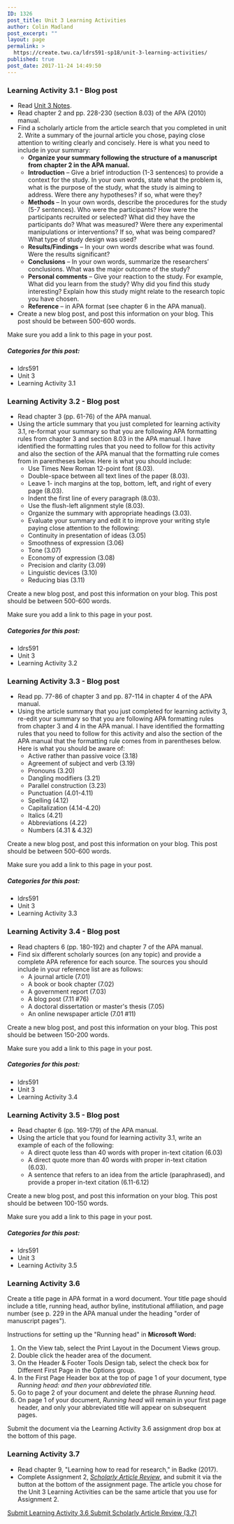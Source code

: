 ```yaml
---
ID: 1326
post_title: Unit 3 Learning Activities
author: Colin Madland
post_excerpt: ""
layout: page
permalink: >
  https://create.twu.ca/ldrs591-sp18/unit-3-learning-activities/
published: true
post_date: 2017-11-24 14:49:50
---
```

<h3>Learning Activity 3.1 - Blog post</h3>

<ul>
    <li>Read <a href="https://create.twu.ca/ldrs591-sp18/unit-3-notes/">Unit 3 Notes</a>.</li>
    <li>Read chapter 2 and pp. 228-230 (section 8.03) of the APA (2010) manual.</li>
    <li>Find a scholarly article from the article search that you completed in unit 2. Write a summary of the journal article you chose, paying close attention to writing clearly and concisely. Here is what you need to include in your summary:
<ul>
    <li><strong>Organize your summary following the structure of a manuscript from chapter 2 in the APA manual.</strong></li>
    <li><strong>Introduction</strong> – Give a brief introduction (1-3 sentences) to provide a context for the study. In your own words, state what the problem is, what is the purpose of the study, what the study is aiming to address. Were there any hypotheses? if so, what were they?</li>
    <li><strong>Methods</strong> – In your own words, describe the procedures for the study (5-7 sentences). Who were the participants? How were the participants recruited or selected? What did they have the participants do? What was measured? Were there any experimental manipulations or interventions? If so, what was being compared? What type of study design was used?</li>
    <li><strong>Results/Findings</strong> – In your own words describe what was found. Were the results significant?</li>
    <li><strong>Conclusions</strong> – In your own words, summarize the researchers’ conclusions. What was the major outcome of the study?</li>
    <li><strong>Personal comments</strong> – Give your reaction to the study. For example, What did you learn from the study? Why did you find this study interesting? Explain how this study might relate to the research topic you have chosen.</li>
    <li><strong>Reference</strong> – in APA format (see chapter 6 in the APA manual).</li>
</ul>
</li>
    <li>Create a new blog post, and post this information on your blog. This post should be between 500-600 words.</li>
</ul>

Make sure you add a link to this page in your post.

<h5>Categories for this post:</h5>

<ul>
    <li>ldrs591</li>
    <li>Unit 3</li>
    <li>Learning Activity 3.1</li>
</ul>

<h3>Learning Activity 3.2 - Blog post</h3>

<ul>
    <li>Read chapter 3 (pp. 61-76) of the APA manual.</li>
    <li>Using the article summary that you just completed for learning activity 3.1, re-format your summary so that you are following APA formatting rules from chapter 3 and section 8.03 in the APA manual. I have identified the formatting rules that you need to follow for this activity and also the section of the APA manual that the formatting rule comes from in parentheses below. Here is what you should include:
<ul>
    <li>Use Times New Roman 12-point font (8.03).</li>
    <li>Double-space between all text lines of the paper (8.03).</li>
    <li>Leave 1- inch margins at the top, bottom, left, and right of every page (8.03).</li>
    <li>Indent the first line of every paragraph (8.03).</li>
    <li>Use the flush-left alignment style (8.03).</li>
    <li>Organize the summary with appropriate headings (3.03).</li>
    <li>Evaluate your summary and edit it to improve your writing style paying close attention to the following:</li>
    <li>Continuity in presentation of ideas (3.05)</li>
    <li>Smoothness of expression (3.06)</li>
    <li>Tone (3.07)</li>
    <li>Economy of expression (3.08)</li>
    <li>Precision and clarity (3.09)</li>
    <li>Linguistic devices (3.10)</li>
    <li>Reducing bias (3.11)</li>
</ul>
</li>
</ul>

Create a new blog post, and post this information on your blog. This post should be between 500-600 words.

Make sure you add a link to this page in your post.

<h5>Categories for this post:</h5>

<ul>
    <li>ldrs591</li>
    <li>Unit 3</li>
    <li>Learning Activity 3.2</li>
</ul>

<h3>Learning Activity 3.3 - Blog post</h3>

<ul>
    <li>Read pp. 77-86 of chapter 3 and pp. 87-114 in chapter 4 of the APA manual.</li>
    <li>Using the article summary that you just completed for learning activity 3, re-edit your summary so that you are following APA formatting rules from chapter 3 and 4 in the APA manual. I have identified the formatting rules that you need to follow for this activity and also the section of the APA manual that the formatting rule comes from in parentheses below. Here is what you should be aware of:
<ul>
    <li>Active rather than passive voice (3.18)</li>
    <li>Agreement of subject and verb (3.19)</li>
    <li>Pronouns (3.20)</li>
    <li>Dangling modifiers (3.21)</li>
    <li>Parallel construction (3.23)</li>
    <li>Punctuation (4.01-4.11)</li>
    <li>Spelling (4.12)</li>
    <li>Capitalization (4.14-4.20)</li>
    <li>Italics (4.21)</li>
    <li>Abbreviations (4.22)</li>
    <li>Numbers (4.31 &amp; 4.32)</li>
</ul>
</li>
</ul>

Create a new blog post, and post this information on your blog. This post should be between 500-600 words.

Make sure you add a link to this page in your post.

<h5>Categories for this post:</h5>

<ul>
    <li>ldrs591</li>
    <li>Unit 3</li>
    <li>Learning Activity 3.3</li>
</ul>

<h3>Learning Activity 3.4 - Blog post</h3>

<ul>
    <li>Read chapters 6 (pp. 180-192) and chapter 7 of the APA manual.</li>
    <li>Find six different scholarly sources (on any topic) and provide a complete APA reference for each source. The sources you should include in your reference list are as follows:
<ul>
    <li>A journal article (7.01)</li>
    <li>A book or book chapter (7.02)</li>
    <li>A government report (7.03)</li>
    <li>A blog post (7.11 #76)</li>
    <li>A doctoral dissertation or master's thesis (7.05)</li>
    <li>An online newspaper article (7.01 #11)</li>
</ul>
</li>
</ul>

Create a new blog post, and post this information on your blog. This post should be between 150-200 words.

Make sure you add a link to this page in your post.

<h5>Categories for this post:</h5>

<ul>
    <li>ldrs591</li>
    <li>Unit 3</li>
    <li>Learning Activity 3.4</li>
</ul>

<h3>Learning Activity 3.5 - Blog post</h3>

<ul>
    <li>Read chapter 6 (pp. 169-179) of the APA manual.</li>
    <li>Using the article that you found for learning activity 3.1, write an example of each of the following:
<ul>
    <li>A direct quote less than 40 words with proper in-text citation (6.03)</li>
    <li>A direct quote more than 40 words with proper in-text citation (6.03).</li>
    <li>A sentence that refers to an idea from the article (paraphrased), and provide a proper in-text citation (6.11-6.12)</li>
</ul>
</li>
</ul>

Create a new blog post, and post this information on your blog. This post should be between 100-150 words.

Make sure you add a link to this page in your post.

<h5>Categories for this post:</h5>

<ul>
    <li>ldrs591</li>
    <li>Unit 3</li>
    <li>Learning Activity 3.5</li>
</ul>

<h3>Learning Activity 3.6</h3>

Create a title page in APA format in a word document. Your title page should include a title, running head, author byline, institutional affiliation, and page number (see p. 229 in the APA manual under the heading "order of manuscript pages").

Instructions for setting up the "Running head" in <strong>Microsoft Word:</strong>

<ol>
    <li>On the View tab, select the Print Layout in the Document Views group.</li>
    <li>Double click the header area of the document.</li>
    <li>On the Header &amp; Footer Tools Design tab, select the check box for Different First Page in the Options group.</li>
    <li>In the First Page Header box at the top of page 1 of your document, type <em>Running head: and then your abbreviated title.</em></li>
    <li>Go to page 2 of your document and delete the phrase <em>Running head.</em></li>
    <li>On page 1 of your document, <em>Running head</em> will remain in your first page header, and only your abbreviated title will appear on subsequent pages.</li>
</ol>

Submit the document via the Learning Activity 3.6 assignment drop box at the bottom of this page.

<h3>Learning Activity 3.7</h3>

<ul>
    <li>Read chapter 9, "Learning how to read for research," in Badke (2017).</li>
    <li>Complete Assignment 2, <a href="https://create.twu.ca/ldrs591-sp18/scholarly-article-review-3/"><em>Scholarly Article Review</em></a>, and submit it via the button at the bottom of the assignment page. The article you chose for the Unit 3 Learning Activities can be the same article that you use for Assignment 2.</li>
</ul>

<!--themify_builder_static--><a href="https://create.twu.ca/ldrs591-sp18/lessons/learning-activity-3-6/"> Submit Learning Activity 3.6 </a> <a href="https://create.twu.ca/ldrs591-sp18/lessons/scholarly-article-review/"> Submit Scholarly Article Review (3.7) </a><!--/themify_builder_static-->